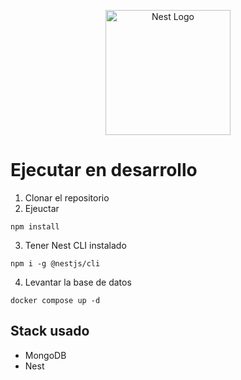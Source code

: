 <p align="center">
  <a href="http://nestjs.com/" target="blank"><img src="https://nestjs.com/img/logo-small.svg" width="200" alt="Nest Logo" /></a>
</p>

# Ejecutar en desarrollo

1. Clonar el repositorio
2. Ejeuctar 
```
npm install
``` 
3. Tener Nest CLI instalado
```
npm i -g @nestjs/cli
```
4. Levantar la base de datos
```
docker compose up -d
```

## Stack usado
* MongoDB
* Nest